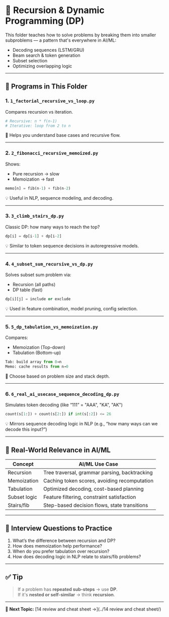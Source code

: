 # 🧠 Recursion & Dynamic Programming (DP)

This folder teaches how to solve problems by breaking them into smaller subproblems — a pattern that's everywhere in AI/ML:

- Decoding sequences (LSTM/GRU)
- Beam search & token generation
- Subset selection
- Optimizing overlapping logic

---

## 📌 Programs in This Folder

### 1. `1_factorial_recursive_vs_loop.py`

Compares recursion vs iteration.

```python
# Recursive: n * f(n-1)
# Iterative: loop from 2 to n
```

📌 Helps you understand base cases and recursive flow.

---

### 2. `2_fibonacci_recursive_memoized.py`

Shows:
- Pure recursion → slow
- Memoization → fast

```python
memo[n] = fib(n-1) + fib(n-2)
```

💡 Useful in NLP, sequence modeling, and decoding.

---

### 3. `3_climb_stairs_dp.py`

Classic DP: how many ways to reach the top?

```python
dp[i] = dp[i-1] + dp[i-2]
```

💡 Similar to token sequence decisions in autoregressive models.

---

### 4. `4_subset_sum_recursive_vs_dp.py`

Solves subset sum problem via:
- Recursion (all paths)
- DP table (fast)

```python
dp[i][j] = include or exclude
```

💡 Used in feature combination, model pruning, config selection.

---

### 5. `5_dp_tabulation_vs_memoization.py`

Compares:
- Memoization (Top-down)
- Tabulation (Bottom-up)

```python
Tab: build array from 0→n
Memo: cache results from n→0
```

📌 Choose based on problem size and stack depth.

---

### 6. `6_real_ai_usecase_sequence_decoding_dp.py`

Simulates token decoding (like “111” = "AAA", "KA", "AK")

```python
count(s[1:]) + count(s[2:]) if int(s[:2]) <= 26
```

💡 Mirrors sequence decoding logic in NLP (e.g., “how many ways can we decode this input?”)

---

## 🎯 Real-World Relevance in AI/ML

| Concept        | AI/ML Use Case |
|----------------|----------------|
| Recursion      | Tree traversal, grammar parsing, backtracking |
| Memoization    | Caching token scores, avoiding recomputation |
| Tabulation     | Optimized decoding, cost-based planning |
| Subset logic   | Feature filtering, constraint satisfaction |
| Stairs/fib     | Step-based decision flows, state transitions |

---

## 🧠 Interview Questions to Practice

1. What’s the difference between recursion and DP?
2. How does memoization help performance?
3. When do you prefer tabulation over recursion?
4. How does decoding logic in NLP relate to stairs/fib problems?

---

## ✅ Tip

> If a problem has **repeated sub-steps** → use **DP**.  
> If it's **nested or self-similar** → think **recursion**.

---

📁 **Next Topic:** [14 review and cheat sheet →](../14 review and cheat sheet/)